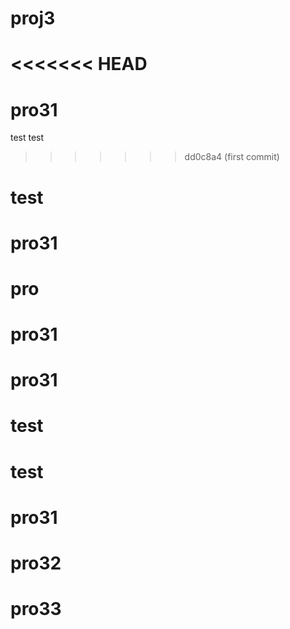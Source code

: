 # proj3
<<<<<<< HEAD
=======
# pro31
test
test
>>>>>>> dd0c8a4 (first commit)
# test
# pro31
# pro
# pro31
# pro31
# test
# test
# pro31
# pro32
# pro33
